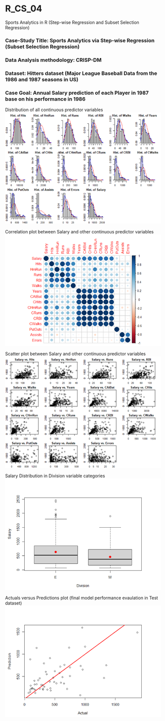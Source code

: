 # R_CS_04
Sports Analytics in R (Step-wise Regression and Subset Selection Regression)

### Case-Study Title: Sports Analytics via Step-wise Regression (Subset Selection Regression)
### Data Analysis methodology: CRISP-DM
### Dataset: Hitters dataset (Major League Baseball Data from the 1986 and 1987 seasons in US)
### Case Goal: Annual Salary prediction of each Player in 1987 base on his performance in 1986

Distribution of all continuous predictor variables
![CS_04_1](CS_04_1.png)

Correlation plot between Salary and other continuous predictor variables
![CS_04_2](CS_04_2.png)

Scatter plot between Salary and other continuous predictor variables
![CS_04_3](CS_04_3.png)

Salary Distribution in Division variable categories
![CS_04_4](CS_04_4.png)

Actuals versus Predictions plot (final model performance evaulation in Test dataset)
![CS_04_5](CS_04_5.png)
